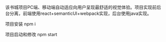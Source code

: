 该书城项目PC端、移动端自动适应向用户呈现最舒适的视觉体验。项目实现前后台分离，前端使用react+semanticUI+webpack实现，后台使用java实现。

项目安装
npm i


项目启动和修改
npm start
